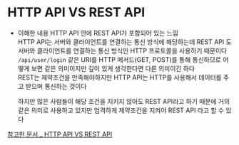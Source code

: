 # HTTP API VS REST API

-   이해한 내용
    HTTP API 안에 REST API가 포함되어 있는 느낌  
    HTTP API는 서버와 클라이언트를 연결하는 통신 방식에 해당하는데 REST API 도 서버와 클라이언트를 연결하는 통신 방식인 HTTP 프로토콜을 사용하기 때문이다
    `/api/user/login` 같은 URI를 HTTP 메서드(GET, POST)를 통해 통신하므로 어떻게 보면 같은 의미이지만 깊이 있게 생각한다면 다른 의미이긴 하다  
    REST는 제약조건을 만족해야하지만 HTTP API는 HTTP를 사용해서 데이터를 주고 받으며 통신하는 것이다

    하지만 많은 사람들이 해당 조건을 지키지 않아도 REST API라고 하기 때문에 거의 같은 의미로 사용하고 있지만 엄격하게 제약조건을 지켜야 REST API 라고 할 수 있다

[참고한 문서 \_ HTTP API VS REST API](https://www.inflearn.com/questions/126743/http-api-vs-rest-api)
